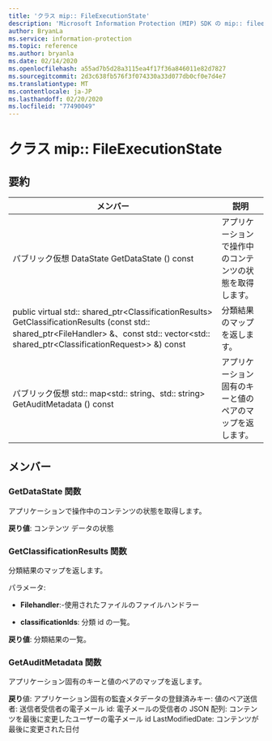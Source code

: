```yaml
---
title: 'クラス mip:: FileExecutionState'
description: 'Microsoft Information Protection (MIP) SDK の mip:: fileexecutionstate クラスについて説明します。'
author: BryanLa
ms.service: information-protection
ms.topic: reference
ms.author: bryanla
ms.date: 02/14/2020
ms.openlocfilehash: a55ad7b5d28a3115ea4f17f36a846011e82d7827
ms.sourcegitcommit: 2d3c638fb576f3f074330a33d077db0cf0e7d4e7
ms.translationtype: MT
ms.contentlocale: ja-JP
ms.lasthandoff: 02/20/2020
ms.locfileid: "77490049"
---
```

# <a name="class-mipfileexecutionstate"></a>クラス mip:: FileExecutionState 
  
## <a name="summary"></a>要約
 メンバー                        | 説明                                
--------------------------------|---------------------------------------------
パブリック仮想 DataState GetDataState () const  |  アプリケーションで操作中のコンテンツの状態を取得します。
public virtual std:: shared_ptr\<ClassificationResults\> GetClassificationResults (const std:: shared_ptr\<FileHandler\> &、const std:: vector\<std:: shared_ptr\<ClassificationRequest\>\> &) const  |  分類結果のマップを返します。
パブリック仮想 std:: map\<std:: string、std:: string\> GetAuditMetadata () const  |  アプリケーション固有のキーと値のペアのマップを返します。
  
## <a name="members"></a>メンバー
  
### <a name="getdatastate-function"></a>GetDataState 関数
アプリケーションで操作中のコンテンツの状態を取得します。

  
**戻り値**: コンテンツ データの状態
  
### <a name="getclassificationresults-function"></a>GetClassificationResults 関数
分類結果のマップを返します。

パラメータ:  
* **Filehandler**:-使用されたファイルのファイルハンドラー 


* **classificationIds**: 分類 id の一覧。 



  
**戻り値**: 分類結果の一覧。
  
### <a name="getauditmetadata-function"></a>GetAuditMetadata 関数
アプリケーション固有のキーと値のペアのマップを返します。

  
**戻り**値: アプリケーション固有の監査メタデータの登録済みキー: 値のペア送信者: 送信者受信者の電子メール id: 電子メールの受信者の JSON 配列: コンテンツを最後に変更したユーザーの電子メール id LastModifiedDate: コンテンツが最後に変更された日付